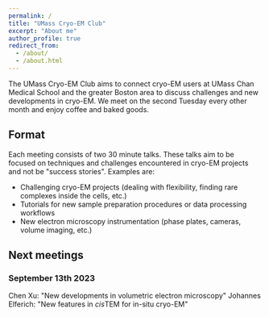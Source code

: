 ```yaml
---
permalink: /
title: "UMass Cryo-EM Club"
excerpt: "About me"
author_profile: true
redirect_from: 
  - /about/
  - /about.html
---
```


The UMass Cryo-EM Club aims to connect cryo-EM users at UMass Chan Medical School and the greater Boston area
to discuss challenges and new developments in cryo-EM. We meet on the second Tuesday every other month and enjoy coffee and baked goods.

## Format

Each meeting consists of two 30 minute talks. These talks aim to be focused on techniques and challenges encountered in
cryo-EM projects and not be "success stories". Examples are:

- Challenging cryo-EM projects (dealing with flexibility, finding rare complexes inside the cells, etc.)
- Tutorials for new sample preparation procedures or data processing workflows
- New electron microscopy instrumentation (phase plates, cameras, volume imaging, etc.)

## Next meetings

### September 13th 2023

Chen Xu: "New developments in volumetric electron microscopy"
Johannes Elferich: "New features in *cis*TEM for in-situ cryo-EM"




